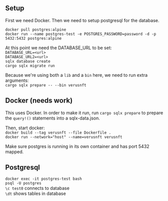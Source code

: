 ## Setup

First we need Docker.
Then we need to setup postgresql for the database.

`docker pull postgres:alpine`  
`docker run --name postgres-test -e POSTGRES_PASSWORD=password -d -p 5432:5432 postgres:alpine`

At this point we need the DATABASE_URL to be set:  
`DATABASE_URL=<url>`  
`DATABASE_URL2=<url>`  
`sqlx database create`  
`cargo sqlx migrate run`

Because we're using both a `lib` and a `bin` here, we need to run extra arguments:  
`cargo sqlx prepare -- --bin verusnft`

## Docker (needs work)

This uses Docker. In order to make it run, run `cargo sqlx prepare` to prepare the `query!()` statements into a sqlx-data.json.

Then, start docker:  
`docker build --tag verusnft --file Dockerfile .`  
`docker run --network="host" --name=verusnft verusnft`

Make sure postgres is running in its own container and has port 5432 mapped.

## Postgresql

`docker exec -it postgres-test bash`  
`psql -U postgres`  
`\c test0` connects to database  
`\dt` shows tables in database